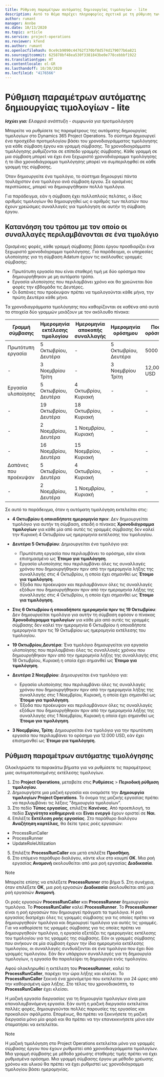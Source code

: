 ```yaml
---
title: Ρύθμιση παραμέτρων αυτόματης δημιουργίας τιμολογίων - lite
description: Αυτό το θέμα παρέχει πληροφορίες σχετικά με τη ρύθμιση των παραμέτρων της αυτόματης δημιουργίας προτιμολογίων.
author: rumant
manager: Annbe
ms.date: 10/13/2020
ms.topic: article
ms.service: project-operations
ms.reviewer: kfend
ms.author: rumant
ms.openlocfilehash: 0ce9cb9090c44762f370bf8d574d179077b6a821
ms.sourcegitcommit: 625878bf48ea530f3381843be0e778cebbbf1922
ms.translationtype: HT
ms.contentlocale: el-GR
ms.lasthandoff: 10/30/2020
ms.locfileid: "4176566"
---
```

# <a name="configure-automatic-invoice-creation---lite"></a>Ρύθμιση παραμέτρων αυτόματης δημιουργίας τιμολογίων - lite
 
_**Ισχύει για:** Ελαφριά ανάπτυξη - συμφωνία για προτιμολόγηση_

Μπορείτε να ρυθμίσετε τις παραμέτρους της αυτόματης δημιουργίας τιμολογίων στο Dynamics 365 Project Operations. Το σύστημα δημιουργεί ένα προσχέδιο προτιμολογίου βάσει του χρονοδιαγράμματος τιμολόγησης για κάθε σύμβαση έργου και γραμμή σύμβασης. Τα χρονοδιαγράμματα τιμολόγησης ρυθμίζονται σε επίπεδο γραμμής σύμβασης. Κάθε γραμμή σε μια σύμβαση μπορεί να έχει ένα ξεχωριστό χρονοδιάγραμμα τιμολόγησης ή το ίδιο χρονοδιάγραμμα τιμολόγησης μπορεί να συμπεριληφθεί σε κάθε γραμμή της σύμβασης.

Όταν δημιουργείτε ένα τιμολόγιο, το σύστημα δημιουργεί πάντα τουλάχιστον ένα τιμολόγιο ανά σύμβαση έργου. Σε ορισμένες περιπτώσεις, μπορεί να δημιουργήθηκαν πολλά τιμολόγια.

Για παράδειγμα, εάν η σύμβαση έχει πολλαπλούς πελάτες, ο ίδιος αριθμός τιμολογίων θα δημιουργηθεί ως ο αριθμός των πελατών που έχουν χρεώσιμες συναλλαγές για τιμολόγηση σε αυτήν τη σύμβαση έργου.

## <a name="understand-how-transactions-are-included-on-an-invoice"></a>Κατανόηση του τρόπου με τον οποίο οι συναλλαγές περιλαμβάνονται σε ένα τιμολόγιο 

Ορισμένες φορές, κάθε γραμμή σύμβασης βάσει έργου προσδιορίζει ένα ξεχωριστό χρονοδιάγραμμα τιμολόγησης. Για παράδειγμα, οι υπηρεσίες υλοποίησης για τη σύμβαση Adatum έχουν τις ακόλουθες γραμμές σύμβασης:

- Πρωτότυπη εργασία που είναι σταθερή τιμή με δύο ορόσημα που δημιουργήθηκαν με μη αυτόματο τρόπο.
- Εργασία υλοποίησης που περιλαμβάνει χρόνο και θα χρεώνεται δύο φορές την εβδομάδα τις Δευτέρες.
- Οι δαπάνες που προέκυψαν πρέπει να τιμολογούνται κάθε μήνα, την πρώτη Δευτέρα κάθε μήνα.

Τα χρονοδιαγράμματα τιμολόγησης που καθορίζονται σε καθένα από αυτά τα στοιχεία δύο γραμμών μοιάζουν με τον ακόλουθο πίνακα:

| Γραμμή σύμβασης | Ημερομηνία εκτέλεσης τιμολογίου | Ημερομηνία αποκοπής συναλλαγής | Ημερομηνία ορόσημου | Ποσό ορόσημου |
| --- | --- | --- | --- | --- |
| Πρωτότυπη εργασία | 5 Οκτωβρίου, Δευτέρα | - | 5 Οκτωβρίου, Δευτέρα | 5000 USD |
| - | 3 Νοεμβρίου Τρίτη | - | 3 Νοεμβρίου Τρίτη | 12,000 USD |
| Εργασία υλοποίησης | 5 Οκτωβρίου, Δευτέρα | 4 Οκτωβρίου, Κυριακή | - | - |
| - | 19 Οκτωβρίου, Δευτέρα | 18 Οκτωβρίου, Κυριακή | - | - |
| - | 2 Νοεμβρίου, Δευτέρα | 1 Νοεμβρίου, Κυριακή | - | - |
| - | 16 Νοεμβρίου, Δευτέρα | 15 Νοεμβρίου, Κυριακή | - | - |
| Δαπάνες που προέκυψαν | 5 Οκτωβρίου, Δευτέρα | 4 Οκτωβρίου, Κυριακή | - | - |
| - | 2 Νοεμβρίου, Δευτέρα | 1 Νοεμβρίου, Κυριακή | - | - |

Σε αυτό το παράδειγμα, όταν η αυτόματη τιμολόγηση εκτελείται στις:

- **4 Οκτωβρίου ή οποιαδήποτε ημερομηνία πριν**: Δεν δημιουργείται τιμολόγιο για αυτήν τη σύμβαση, επειδή ο πίνακας **Χρονοδιάγραμμα τιμολογίων** για κάθε μία από αυτές τις γραμμές σύμβασης δεν καλεί την Κυριακή 4 Οκτωβρίου ως ημερομηνία εκτέλεσης του τιμολογίου.
- **Δευτέρα 5 Οκτωβρίου**: Δημιουργείται ένα τιμολόγιο για:

    - Πρωτότυπη εργασία που περιλαμβάνει το ορόσημο, εάν είναι επισημασμένο ως **Έτοιμο για τιμολόγηση**.
    - Εργασία υλοποίησης που περιλαμβάνει όλες τις συναλλαγές χρόνου που δημιουργήθηκαν πριν από την ημερομηνία λήξης της συναλλαγής στις 4 Οκτωβρίου, η οποία έχει σημανθεί ως **Έτοιμο για τιμολόγηση**.
    - Έξοδα που προέκυψαν και περιλαμβάνουν όλες τις συναλλαγές εξόδων που δημιουργήθηκαν πριν από την ημερομηνία λήξης της συναλλαγής στις 4 Οκτωβρίου, η οποία έχει σημανθεί ως **Έτοιμο για τιμολόγηση**.
  
- **Στις 6 Οκτωβρίου ή οποιαδήποτε ημερομηνία πριν τις 19 Οκτωβρίου**: Δεν δημιουργείται τιμολόγιο για αυτήν τη σύμβαση εφόσον ο πίνακας **Χρονοδιάγραμμα τιμολογίων** για κάθε μία από αυτές τις γραμμές σύμβασης δεν καλεί την ημερομηνία 6 Οκτωβρίου ή οποιαδήποτε ημερομηνία πριν τις 19 Οκτωβρίου ως ημερομηνία εκτέλεσης του τιμολογίου.
- **19 Οκτωβρίου,Δευτέρα**: Ένα τιμολόγιο δημιουργείται για εργασία υλοποίησης που περιλαμβάνει όλες τις συναλλαγές χρόνου που δημιουργήθηκαν πριν από την ημερομηνία λήξης της συναλλαγής στις 18 Οκτωβρίου, Κυριακή η οποία έχει σημανθεί ως **Έτοιμο για τιμολόγηση**.
- **Δευτέρα 2 Νοεμβρίου**: Δημιουργείται ένα τιμολόγιο για:

    - Εργασία υλοποίησης που περιλαμβάνει όλες τις συναλλαγές χρόνου που δημιουργήθηκαν πριν από την ημερομηνία λήξης της συναλλαγής στις 1 Νοεμβρίου, Κυριακή, η οποία έχει σημανθεί ως **Έτοιμο για τιμολόγηση**.
    - Έξοδα που προέκυψαν και περιλαμβάνουν όλες τις συναλλαγές εξόδων που δημιουργήθηκαν πριν από την ημερομηνία λήξης της συναλλαγής στις 1 Νοεμβρίου, Κυριακή η οποία έχει σημανθεί ως **Έτοιμο για τιμολόγηση**.

- **3 Νοεμβρίου, Τρίτη**: Δημιουργείται ένα τιμολόγιο για την πρωτότυπη εργασία που περιλαμβάνει το ορόσημο για 12.000 USD, εάν έχει επισημανθεί ως **Έτοιμο για τιμολόγηση**.

## <a name="configure-automatic-invoicing"></a>Ρύθμιση παραμέτρων αυτόματης τιμολόγησης

Ολοκληρώστε τα παρακάτω βήματα για να ρυθμίσετε τις παραμέτρους μιας αυτοματοποιημένης εκτέλεσης τιμολογίων.

1. Στο **Project Operations**, μεταβείτε στις **Ρυθμίσεις** > **Περιοδική ρύθμιση τιμολογίου**.
2. Δημιουργήστε μια μαζική εργασία και ονομάστε την **Δημιουργία τιμολογίων Project Operations**. Το όνομα της μαζικής εργασίας πρέπει να περιλαμβάνει τις λέξεις "δημιουργία τιμολογίων".
3. Στο πεδίο **Τύπος εργασίας**, επιλέξτε **Κανένας**. Από προεπιλογή, τα πεδία **Συχνότητα καθημερινά** και **Είναι ενεργό** έχουν οριστεί σε **Ναι**.
4. Επιλέξτε **Εκτέλεση ροής εργασίας**. Στο παράθυρο διαλόγου **Αναζήτηση καρτέλας**, θα δείτε τρεις ροές εργασιών:

- ProcessRunCaller
- ProcessRunner
- UpdateRoleUtilization

5. Επιλέξτε **ProcessRunCaller** και μετά επιλέξτε **Προσθήκη**.
6. Στο επόμενο παράθυρο διαλόγου, κάντε κλικ στο κουμπί **ΟΚ**. Μια ροή εργασίας **Αναμονή** ακολουθείται από μια ροή εργασίας **Διαδικασία**. 

> [!NOTE]
> Μπορείτε επίσης να επιλέξετε **ProcessRunner** στο βήμα 5. Στη συνέχεια, όταν επιλέξετε **OK**, μια ροή εργασιών **Διαδικασία** ακολουθείται από μια ροή εργασιών **Αναμονή**.

Οι ροές εργασιών **ProcessRunCaller** και **ProcessRunner** δημιουργούν τιμολόγια. Το **ProcessRunCaller** καλεί **ProcessRunner**. Το **ProcessRunner** είναι η ροή εργασιών που δημιουργεί πράγματι τα τιμολόγια. Η ροή εργασίας διατρέχει όλες τις γραμμές σύμβασης για τις οποίες πρέπει να δημιουργηθούν τιμολόγια και δημιουργεί τιμολόγια για αυτές τις γραμμές. Για να καθορίσετε τις γραμμές σύμβασης για τις οποίες πρέπει να δημιουργηθούν τιμολόγια, η εργασία εξετάζει τις ημερομηνίες εκτέλεσης του τιμολογίου για τις γραμμές της σύμβασης. Εάν οι γραμμές σύμβασης που ανήκουν σε μία σύμβαση έχουν την ίδια ημερομηνία εκτέλεσης τιμολογίου, οι συναλλαγές συνδυάζονται σε ένα τιμολόγιο που έχει δύο γραμμές τιμολογίου. Εάν δεν υπάρχουν συναλλαγές για τη δημιουργία τιμολογίων, η εργασία θα παραλείψει τη δημιουργία ενός τιμολογίου.

Αφού ολοκληρωθεί η εκτέλεση του **ProcessRunner**, καλεί το **ProcessRunCaller**, παρέχει την ώρα λήξης και κλείνει. Το **ProcessRunCaller** ξεκινά ένα χρονόμετρο που εκτελείται για 24 ώρες από την καθορισμένη ώρα λήξης. Στο τέλος του χρονοδιακόπτη, το **ProcessRunCaller** έχει κλείσει.

Η μαζική εργασία διεργασίας για τη δημιουργία τιμολογίων είναι μια επαναλαμβανόμενη εργασία. Εάν αυτή η μαζική διεργασία εκτελείται πολλές φορές, δημιουργούνται πολλές παρουσίες της εργασίας και προκαλούν σφάλματα. Επομένως, θα πρέπει να ξεκινήσετε τη μαζική διεργασία μόνο μία φορά και θα πρέπει να την επανεκκινήσετε μόνο εάν σταματήσει να εκτελείται.

> [!NOTE]
> Η μαζική τιμολόγηση στο Project Operations εκτελείται μόνο για γραμμές σύμβασης έργου που έχουν ρυθμιστεί από χρονοδιαγράμματα τιμολογίων. Μια γραμμή σύμβασης με μέθοδο χρέωσης σταθερής τιμής πρέπει να έχει ρυθμισμένα ορόσημα. Μια γραμμή σύμβασης έργου με μέθοδο χρέωσης χρόνου και υλικού θα πρέπει να έχει ρυθμιστεί ως χρονοδιάγραμμα τιμολογίου βάσει ημερομηνίας.
